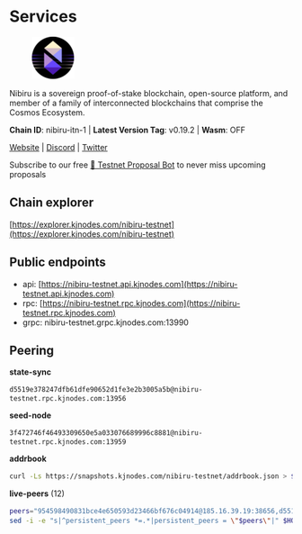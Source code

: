 # Services

<figure><img src="https://raw.githubusercontent.com/kj89/cosmos-images/main/logos/nibiru.png" alt=""><figcaption></figcaption></figure>

Nibiru is a sovereign proof-of-stake blockchain, open-source platform,  and member of a family of interconnected blockchains that comprise the Cosmos Ecosystem.

**Chain ID**: nibiru-itn-1 | **Latest Version Tag**: v0.19.2 | **Wasm**: OFF

[Website](https://nibiru.fi) | [Discord](https://discord.gg/nibirufi) | [Twitter](https://twitter.com/NibiruChain)



Subscribe to our free [🤖 Testnet Proposal Bot](https://t.me/kjnodes_testnet_proposal_bot) to never miss upcoming proposals


## Chain explorer
[https://explorer.kjnodes.com/nibiru-testnet](https://explorer.kjnodes.com/nibiru-testnet)

## Public endpoints

* api: [https://nibiru-testnet.api.kjnodes.com](https://nibiru-testnet.api.kjnodes.com)
* rpc: [https://nibiru-testnet.rpc.kjnodes.com](https://nibiru-testnet.rpc.kjnodes.com)
* grpc: nibiru-testnet.grpc.kjnodes.com:13990

## Peering

**state-sync**

```text
d5519e378247dfb61dfe90652d1fe3e2b3005a5b@nibiru-testnet.rpc.kjnodes.com:13956
```

**seed-node**

```text
3f472746f46493309650e5a033076689996c8881@nibiru-testnet.rpc.kjnodes.com:13959
```

**addrbook**
```bash
curl -Ls https://snapshots.kjnodes.com/nibiru-testnet/addrbook.json > $HOME/.nibid/config/addrbook.json
```

**live-peers** (12)
```bash
peers="954598490831bce4e650593d23466bf676c04914@185.16.39.19:38656,d5519e378247dfb61dfe90652d1fe3e2b3005a5b@65.109.68.190:13956,25e01aa86dae35ef0207991d1da02b7a9adf5e4a@38.242.219.103:26656,b3a2a298c6a84c503253d120e3eee0c54cea90fd@137.184.193.235:20356,613e133355a43be28b31d33d13c8814d6ea0c99f@34.75.8.154:26656,2d674121d87cfd1e03654da8fda7ec9f21e46713@65.109.233.78:26656,e2ad22b7cefbddd747c29d90882561e566ff2d3e@65.109.50.106:26656,61c3b93bc69ed2b209ffbf959c4a5701e6eb7416@95.217.163.250:26656,f98a8229e5dc6da6d5e49fd4e115472df3d1773c@95.9.36.100:26656,c414545b963134299a3c64a7d6386c9c4f7bd417@93.183.208.88:26656,5e65a3d32678a7206d006f899be707c130a9ada1@162.55.234.70:55356,c8bb9b0d660d006f097bf5af4b21b2046dbe1ba3@93.183.208.65:26656"
sed -i -e "s|^persistent_peers *=.*|persistent_peers = \"$peers\"|" $HOME/.nibid/config/config.toml
```
